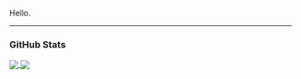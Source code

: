 Hello.
___
### GitHub Stats

<a href="https://github.com/RinCiel/RinCiel">
  <img align="center" src="https://github-readme-stats.vercel.app/api/?username=RinCiel&show_icons=true&theme=github_dark&count_private=true" />
</a>

<a href="https://github.com/RinCiel/RinCiel">
  <img align="center" src="https://github-readme-stats.vercel.app/api/top-langs/?username=RinCiel&theme=github_dark" />
</a>
